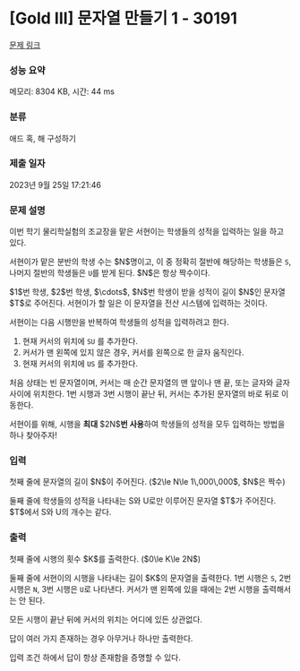 # [Gold III] 문자열 만들기 1 - 30191 

[문제 링크](https://www.acmicpc.net/problem/30191) 

### 성능 요약

메모리: 8304 KB, 시간: 44 ms

### 분류

애드 혹, 해 구성하기

### 제출 일자

2023년 9월 25일 17:21:46

### 문제 설명

<p>이번 학기 물리학실험의 조교장을 맡은 서현이는 학생들의 성적을 입력하는 일을 하고 있다.</p>

<p>서현이가 맡은 분반의 학생 수는 $N$명이고, 이 중 정확히 절반에 해당하는 학생들은 <code>S</code>, 나머지 절반의 학생들은 <code>U</code>를 받게 된다. $N$은 항상 짝수이다.</p>

<p>$1$번 학생, $2$번 학생, $\cdots$, $N$번 학생이 받을 성적이 길이 $N$인 문자열 $T$로 주어진다. 서현이가 할 일은 이 문자열을 전산 시스템에 입력하는 것이다.</p>

<p>서현이는 다음 시행만을 반복하여 학생들의 성적을 입력하려고 한다.</p>

<ol>
	<li>현재 커서의 위치에 <code>SU</code> 를 추가한다.</li>
	<li>커서가 맨 왼쪽에 있지 않은 경우, 커서를 왼쪽으로 한 글자 움직인다.</li>
	<li>현재 커서의 위치에 <code>US</code> 를 추가한다.</li>
</ol>

<p>처음 상태는 빈 문자열이며, 커서는 매 순간 문자열의 맨 앞이나 맨 끝, 또는 글자와 글자 사이에 위치한다. 1번 시행과 3번 시행이 끝난 뒤, 커서는 추가된 문자열의 바로 뒤로 이동한다.</p>

<p>서현이를 위해, 시행을 <strong>최대</strong> $2N$<strong>번 사용</strong>하여 학생들의 성적을 모두 입력하는 방법을 하나 찾아주자!</p>

### 입력 

 <p>첫째 줄에 문자열의 길이 $N$이 주어진다. ($2\le N\le 1\,000\,000$, $N$은 짝수)</p>

<p>둘째 줄에 학생들의 성적을 나타내는 S와 U로만 이루어진 문자열 $T$가 주어진다. $T$에서 S와 U의 개수는 같다.</p>

### 출력 

 <p>첫째 줄에 시행의 횟수 $K$를 출력한다. ($0\le K\le 2N$)</p>

<p>둘째 줄에 서현이의 시행을 나타내는 길이 $K$의 문자열을 출력한다. 1번 시행은 <code>S</code>, 2번 시행은 <code>N</code>, 3번 시행은 <code>U</code>로 나타낸다. 커서가 맨 왼쪽에 있을 때에는 2번 시행을 출력해서는 안 된다.</p>

<p>모든 시행이 끝난 뒤에 커서의 위치는 어디에 있든 상관없다.</p>

<p>답이 여러 가지 존재하는 경우 아무거나 하나만 출력한다.</p>

<p>입력 조건 하에서 답이 항상 존재함을 증명할 수 있다.</p>

